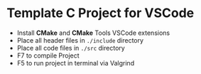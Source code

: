 # Template C Project for VSCode 

* Install __CMake__ and __CMake__ Tools VSCode extensions
* Place all header files in `./include` directory
* Place all code files in `./src` directory
* F7 to compile Project
* F5 to run project in terminal via Valgrind